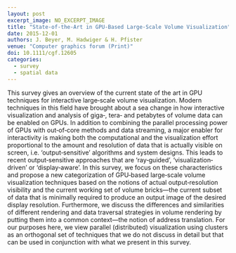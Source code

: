 ```yaml
---
layout: post
excerpt_image: NO_EXCERPT_IMAGE
title: "State‐of‐the‐Art in GPU‐Based Large‐Scale Volume Visualization"
date: 2015-12-01
authors: J. Beyer, M. Hadwiger & H. Pfister
venue: "Computer graphics forum (Print)"
doi: 10.1111/cgf.12605
categories:
  - survey
  - spatial data
---
```

This survey gives an overview of the current state of the art in GPU techniques for interactive large‐scale volume visualization. Modern techniques in this field have brought about a sea change in how interactive visualization and analysis of giga‐, tera‐ and petabytes of volume data can be enabled on GPUs. In addition to combining the parallel processing power of GPUs with out‐of‐core methods and data streaming, a major enabler for interactivity is making both the computational and the visualization effort proportional to the amount and resolution of data that is actually visible on screen, i.e. ‘output‐sensitive’ algorithms and system designs. This leads to recent output‐sensitive approaches that are ‘ray‐guided’, ‘visualization‐driven’ or ‘display‐aware’. In this survey, we focus on these characteristics and propose a new categorization of GPU‐based large‐scale volume visualization techniques based on the notions of actual output‐resolution visibility and the current working set of volume bricks—the current subset of data that is minimally required to produce an output image of the desired display resolution. Furthermore, we discuss the differences and similarities of different rendering and data traversal strategies in volume rendering by putting them into a common context—the notion of address translation. For our purposes here, we view parallel (distributed) visualization using clusters as an orthogonal set of techniques that we do not discuss in detail but that can be used in conjunction with what we present in this survey.

